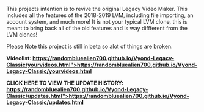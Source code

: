 This projects intention is to revive the original Legacy Video Maker. 
This includes all the features of the 2018-2019 LVM, including file importing, an  account system, and much more!
It is not your typical LVM clone, this is meant to bring back all of the old features and is way diffferent from the LVM clones!

Please Note this project is still in beta so alot of things are broken. 

**Videolist: https://randombluealien700.github.io/Vyond-Legacy-Classic/yourvideos.html">https://randombluealien700.github.io/Vyond-Legacy-Classic/yourvideos.html**

**CLICK HERE TO VIEW THE UPDATE HISTORY: https://randombluealien700.github.io/Vyond-Legacy-Classic/updates.html">https://randombluealien700.github.io/Vyond-Legacy-Classic/updates.html**
